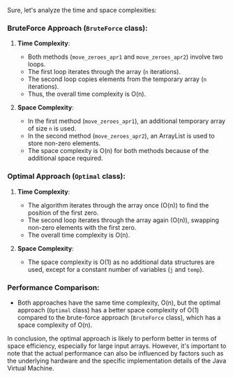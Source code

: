 Sure, let's analyze the time and space complexities:

### BruteForce Approach (`BruteForce` class):

1. **Time Complexity**:

   - Both methods (`move_zeroes_apr1` and `move_zeroes_apr2`) involve two loops.
   - The first loop iterates through the array (`n` iterations).
   - The second loop copies elements from the temporary array (`n` iterations).
   - Thus, the overall time complexity is O(n).

2. **Space Complexity**:
   - In the first method (`move_zeroes_apr1`), an additional temporary array of size `n` is used.
   - In the second method (`move_zeroes_apr2`), an ArrayList is used to store non-zero elements.
   - The space complexity is O(n) for both methods because of the additional space required.

### Optimal Approach (`Optimal` class):

1. **Time Complexity**:

   - The algorithm iterates through the array once (O(n)) to find the position of the first zero.
   - The second loop iterates through the array again (O(n)), swapping non-zero elements with the first zero.
   - The overall time complexity is O(n).

2. **Space Complexity**:
   - The space complexity is O(1) as no additional data structures are used, except for a constant number of variables (`j` and `temp`).

### Performance Comparison:

- Both approaches have the same time complexity, O(n), but the optimal approach (`Optimal` class) has a better space complexity of O(1) compared to the brute-force approach (`BruteForce` class), which has a space complexity of O(n).

In conclusion, the optimal approach is likely to perform better in terms of space efficiency, especially for large input arrays. However, it's important to note that the actual performance can also be influenced by factors such as the underlying hardware and the specific implementation details of the Java Virtual Machine.
